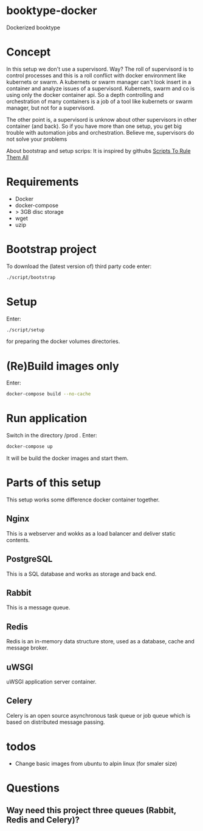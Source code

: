 # booktype-docker #
Dockerized booktype

# Concept #

In this setup we don't use a supervisord. Way? The roll of supervisord is to
control processes and this is a roll conflict with docker environment like
kubernets or swarm. A kubernets or swarm manager can't look insert in a
container and analyze issues of a supervisord. Kubernets, swarm and co is using
only the docker container api. So a depth controlling and orchestration of
many containers is a job of a tool like kubernets or swarm manager, but not
for a supervisord.

The other point is, a supervisord is unknow about other supervisors in other
container (and back). So if you have more than one setup, you get big trouble
with automation jobs and orchestration. Believe me, supervisors do not solve
your problems

About bootstrap and setup scrips: It is inspired by githubs [Scripts To Rule Them All](https://github.com/github/scripts-to-rule-them-all)

# Requirements #

- Docker
- docker-compose
- \> 3GB disc storage
- wget
- uzip

# Bootstrap project #

To download the (latest version of) third party code enter:

```bash
./script/bootstrap
```

# Setup #

Enter:

```bash
./script/setup
```
for preparing the docker volumes directories.

# (Re)Build images only #

Enter:
```bash  
docker-compose build --no-cache
```

# Run application #

Switch in the directory /prod . Enter:

```bash
docker-compose up
```

It will be build the docker images and start them.

# Parts of this setup #

This setup works some difference docker container together.  

## Nginx ##

This is a webserver and wokks as a load balancer and deliver static contents.

## PostgreSQL ##

This is a SQL database and works as storage and back end.

## Rabbit ##

This is a message queue.

## Redis ##

Redis is an in-memory data structure store, used as a database, cache and
message broker.

## uWSGI ##

uWSGI application server container.

## Celery ##

Celery is an open source asynchronous task queue or job queue which is based on
distributed message passing.

# todos #

- Change basic images from ubuntu to alpin linux (for smaler size)


# Questions #

## Way need this project three queues (Rabbit, Redis and Celery)? ##
